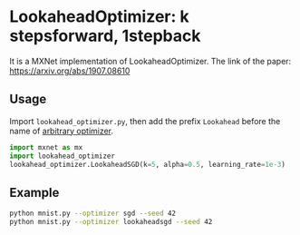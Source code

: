# LookaheadOptimizer: k stepsforward, 1stepback
It is a MXNet implementation of LookaheadOptimizer.
The link of the paper: https://arxiv.org/abs/1907.08610

## Usage
Import `lookahead_optimizer.py`, then add the prefix `Lookahead` before the name of [arbitrary optimizer](http://mxnet.incubator.apache.org/api/python/optimization/optimization.html?highlight=opt#module-mxnet.optimizer).

```python
import mxnet as mx
import lookahead_optimizer
lookahead_optimizer.LookaheadSGD(k=5, alpha=0.5, learning_rate=1e-3)
```

## Example
```bash
python mnist.py --optimizer sgd --seed 42
python mnist.py --optimizer lookaheadsgd --seed 42
```
